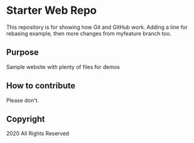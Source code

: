 # Starter Web Repo

This repository is for showing how Git and GitHub work.
Adding a line for rebasing example, then more changes from myfeature branch too.

## Purpose

Sample website with plenty of files for demos

## How to contribute
Please don't.

## Copyright

2020 All Rights Reserved